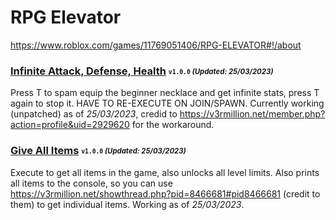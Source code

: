 # RPG Elevator
https://www.roblox.com/games/11769051406/RPG-ELEVATOR#!/about

### [Infinite Attack, Defense, Health](/RPG-elevator/Scripts/inf-atk-def-health.lua) <sub><sup>`v1.0.0` *(Updated: 25/03/2023)*</sup></sub>
Press T to spam equip the beginner necklace and get infinite stats, press T again to stop it. HAVE TO RE-EXECUTE ON JOIN/SPAWN. Currently working (unpatched) as of *25/03/2023*, credid to https://v3rmillion.net/member.php?action=profile&uid=2929620 for the workaround.

### [Give All Items](/RPG-elevator/Scripts/allitems.lua) <sub><sup>`v1.0.0` *(Updated: 25/03/2023)*</sup></sub>
Execute to get all items in the game, also unlocks all level limits. Also prints all items to the console, so you can use https://v3rmillion.net/showthread.php?pid=8466681#pid8466681 (credit to them) to get individual items. Working as of *25/03/2023*.
